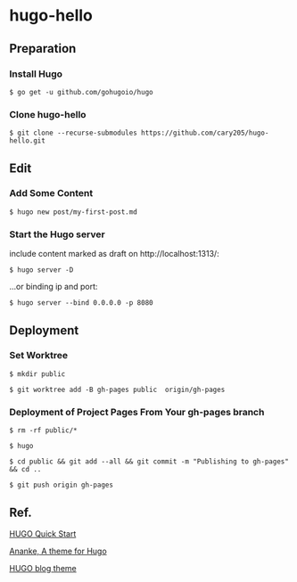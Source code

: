 # hugo-hello

## Preparation

### Install Hugo

`$ go get -u github.com/gohugoio/hugo`

### Clone hugo-hello

`$ git clone --recurse-submodules https://github.com/cary205/hugo-hello.git`

## Edit

### Add Some Content

`$ hugo new post/my-first-post.md`

### Start the Hugo server

include content marked as draft on http://localhost:1313/: 

`$ hugo server -D`

...or binding ip and port: 

`$ hugo server --bind 0.0.0.0 -p 8080`

## Deployment

### Set Worktree

`$ mkdir public`

`$ git worktree add -B gh-pages public  origin/gh-pages`

### Deployment of Project Pages From Your gh-pages branch

`$ rm -rf public/*`

`$ hugo`

`$ cd public && git add --all && git commit -m "Publishing to gh-pages" && cd ..`

`$ git push origin gh-pages`

## Ref.

[HUGO Quick Start](https://gohugo.io/getting-started/quick-start/)

[Ananke, A theme for Hugo](https://github.com/budparr/gohugo-theme-ananke)

[HUGO blog theme](https://github.com/Tazeg/hugo-blog-jeffprod)